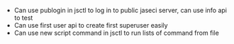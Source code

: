 - Can use publogin in jsctl to log in to public jaseci server, can use info api to test
- Can use first user api to create first superuser easily
- Can use new script command in jsctl to run lists of command from file
